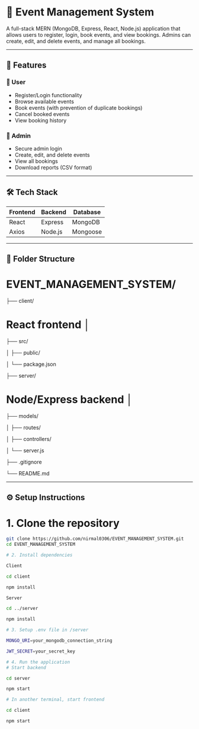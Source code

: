 # 🎉 Event Management System

A full-stack MERN (MongoDB, Express, React, Node.js) application that allows users to register, login, book events, and view bookings. Admins can create, edit, and delete events, and manage all bookings.

---

## 🚀 Features

### 👥 User
- Register/Login functionality
- Browse available events
- Book events (with prevention of duplicate bookings)
- Cancel booked events
- View booking history

### 🔐 Admin
- Secure admin login
- Create, edit, and delete events
- View all bookings
- Download reports (CSV format)

---

## 🛠️ Tech Stack

| Frontend | Backend | Database |
|----------|---------|----------|
| React    | Express | MongoDB  |
| Axios    | Node.js | Mongoose |

---

## 📁 Folder Structure

# EVENT_MANAGEMENT_SYSTEM/ 

├── client/ 

# React frontend │ 

├── src/

│ ├── public/

│ └── package.json 

├── server/ 

# Node/Express backend │

├── models/

│ ├── routes/

│ ├── controllers/ 

│ └── server.js 

├── .gitignore 

└── README.md


---

## ⚙️ Setup Instructions

# 1. Clone the repository

```bash
git clone https://github.com/nirmal0306/EVENT_MANAGEMENT_SYSTEM.git
cd EVENT_MANAGEMENT_SYSTEM

# 2. Install dependencies

Client

cd client

npm install

Server

cd ../server

npm install

# 3. Setup .env file in /server

MONGO_URI=your_mongodb_connection_string

JWT_SECRET=your_secret_key

# 4. Run the application
# Start backend

cd server

npm start

# In another terminal, start frontend

cd client

npm start
